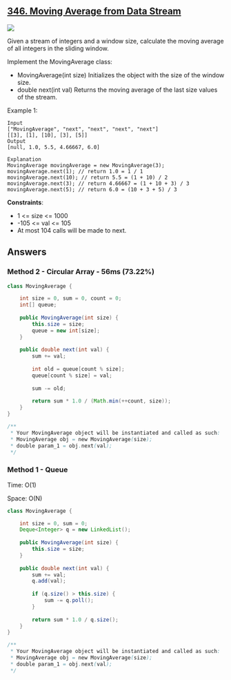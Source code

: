 ## [346. Moving Average from Data Stream](https://leetcode.com/problems/moving-average-from-data-stream/)

![](https://github.com/weltond/DataStructure/blob/master/easy.PNG)

Given a stream of integers and a window size, calculate the moving average of all integers in the sliding window.

Implement the MovingAverage class:

- MovingAverage(int size) Initializes the object with the size of the window size.
- double next(int val) Returns the moving average of the last size values of the stream.
 

Example 1:

```
Input
["MovingAverage", "next", "next", "next", "next"]
[[3], [1], [10], [3], [5]]
Output
[null, 1.0, 5.5, 4.66667, 6.0]

Explanation
MovingAverage movingAverage = new MovingAverage(3);
movingAverage.next(1); // return 1.0 = 1 / 1
movingAverage.next(10); // return 5.5 = (1 + 10) / 2
movingAverage.next(3); // return 4.66667 = (1 + 10 + 3) / 3
movingAverage.next(5); // return 6.0 = (10 + 3 + 5) / 3
``` 

**Constraints**:

- 1 <= size <= 1000
- -105 <= val <= 105
- At most 104 calls will be made to next.

## Answers
### Method 2 - Circular Array - 56ms (73.22%)

```java
class MovingAverage {

    int size = 0, sum = 0, count = 0;
    int[] queue;
    
    public MovingAverage(int size) {
        this.size = size;
        queue = new int[size];
    }
    
    public double next(int val) {
        sum += val;
        
        int old = queue[count % size];
        queue[count % size] = val;
        
        sum -= old;
        
        return sum * 1.0 / (Math.min(++count, size));
    }
}

/**
 * Your MovingAverage object will be instantiated and called as such:
 * MovingAverage obj = new MovingAverage(size);
 * double param_1 = obj.next(val);
 */
```

### Method 1 - Queue 
Time: O(1)

Space: O(N)

```java
class MovingAverage {

    int size = 0, sum = 0;
    Deque<Integer> q = new LinkedList();
    
    public MovingAverage(int size) {
        this.size = size;
    }
    
    public double next(int val) {
        sum += val;
        q.add(val);
        
        if (q.size() > this.size) {
            sum -= q.poll();
        }
        
        return sum * 1.0 / q.size();
    }
}

/**
 * Your MovingAverage object will be instantiated and called as such:
 * MovingAverage obj = new MovingAverage(size);
 * double param_1 = obj.next(val);
 */
```
